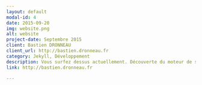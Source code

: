 ```yaml
---
layout: default
modal-id: 4
date: 2015-09-20
img: website.png
alt: website
project-date: Septembre 2015
client: Bastien DRONNEAU
client_url: http://bastien.dronneau.fr
category: Jekyll, Développement
description: Vous surfez dessus actuellement. Découverte du moteur de site statique <a href="http://jekyllrb.com/" target="_blank">Jekyll</a>. Mise en place et configuration d'un thème pour celui-ci, participation à son développement (Ajout de fonctionnalités)
link: http://bastien.dronneau.fr

---
```


